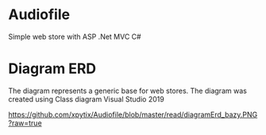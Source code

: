 # Audiofile
Simple web store with ASP .Net MVC C#


# Diagram ERD 
The diagram represents a generic base for web stores. The diagram was created using Class diagram Visual Studio 2019

https://github.com/xpytix/Audiofile/blob/master/read/diagramErd_bazy.PNG?raw=true
